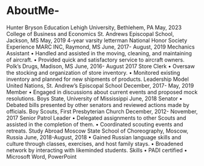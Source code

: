 # AboutMe- 
Hunter Bryson 
Education
Lehigh University, Bethlehem, PA										     May, 2023
College of Business and Economics
St. Andrews Episcopal School, Jackson, MS								     May, 2019
4-year varsity letterman
National Honor Society
Experience
MARC INC, Raymond, MS								          June, 2017- August, 2019
Mechanics Assistant
•	Handled and assisted in the moving, cleaning, and maintaining of aircraft.
•	Provided quick and satisfactory service to aircraft owners.
Polk’s Drugs, Madison, MS								           June, 2016- August 2017
Store Clerk
•	Oversaw the stocking and organization of store inventory.
•	Monitored existing inventory and planned for new shipments of products.
Leadership
Model United Nations, St. Andrew’s Episcopal School				                    December, 2017- May, 2019
Member
•	Engaged in discussions about current events and proposed mock resolutions.
Boys State, University of Mississippi							                                  June, 2018
Senator
•	Debated bills presented by other senators and reviewed actions made by officials.
Boy Scouts, First Presbyterian Church						          December, 2012- November, 2017
Senior Patrol Leader
•	Delegated assignments to other Scouts and assisted in the completion of them.
•	Coordinated scouting events and retreats.
Study Abroad
Moscow State School of Choreography, Moscow, Russia					           June, 2018-August, 2018
•	Gained Russian language skills and culture through classes, exercises, and host family stays.
•	Broadened network by interacting with likeminded students.
Skills
•	PADI certified 
•	Microsoft Word, PowerPoint
